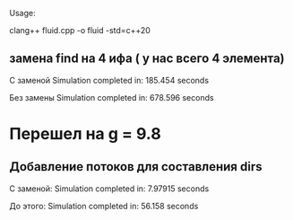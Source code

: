 Usage:

clang++ fluid.cpp -o fluid -std=c++20


## замена find на 4 ифа ( у нас всего 4 элемента)

С заменой 
Simulation completed in: 185.454 seconds

Без замены 
Simulation completed in: 678.596 seconds

# Перешел на g = 9.8

## Добавление потоков для составления dirs
С заменой:
Simulation completed in: 7.97915 seconds

До этого:
Simulation completed in: 56.158 seconds